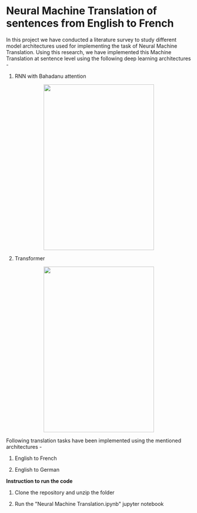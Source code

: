 # Neural Machine Translation of sentences from English to French

In this project we have conducted a literature survey to study different model architectures used for implementing the task of Neural Machine Translation. Using this research, we have implemented this Machine Translation at sentence level using the following deep learning architectures - 

1) RNN with Bahadanu attention

<p align="center">
  <img width="300" height="450" src="https://machinelearningmastery.com/wp-content/uploads/2021/09/bahdanau_1.png">
</p>

2) Transformer 

<p align="center">
  <img width="300" height="450" src="https://miro.medium.com/max/856/1*ZCFSvkKtppgew3cc7BIaug.png">
</p>

Following translation tasks have been implemented using the mentioned architectures -  

1) English to French

2) English to German

**Instruction to run the code**

1) Clone the repository and unzip the folder

2) Run the "Neural Machine Translation.ipynb" jupyter notebook


